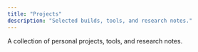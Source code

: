 ```yaml
---
title: "Projects"
description: "Selected builds, tools, and research notes."
---
```

A collection of personal projects, tools, and research notes.
